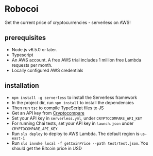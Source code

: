 # Robocoi
Get the current price of cryptocurrencies - serverless on AWS!

## prerequisites
- Node.js v6.5.0 or later.
- Typescript
- An AWS account. A free AWS trial includes 1 million free Lambda requests per month.
- Locally configured AWS credentials

## installation
- `npm install -g serverless` to install the Serverless framework
- In the project dir, run `npm install` to install the dependencies
- Then run `tsc` to compile TypeScript files to JS
- Get an API key from [Cryptocompare](https://cryptocompare.com/cryptopian/api-keys)
- Set your API key in `serverless.yml`, under `CRYPTOCOMPARE_API_KEY`
- For running Chai tests, set your API key in `launch.json` under `CRYPTOCOMPARE_API_KEY`
- Run `sls deploy` to deploy to AWS Lambda. The default region is `us-east-1`
- Run `sls invoke local -f getCoinPrice --path test/test.json`. You should get the Bitcoin price in USD